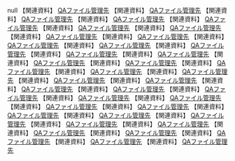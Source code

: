 null
【関連資料】
[QAファイル管理先](<https://github.com/YuyaYoshino/test/tree/main/QA/QA2024/3i/%5B3i01%2317%5D%20%E8%BF%BD%E5%8A%A0%E3%82%A2%E3%82%A4%E3%83%86%E3%83%A0>)
【関連資料】
[QAファイル管理先](<https://github.com/YuyaYoshino/test/tree/main/QA/QA2024/3i/%5B3i02%2317%5D%20%E8%BF%BD%E5%8A%A0%E3%82%A2%E3%82%A4%E3%83%86%E3%83%A0>)
【関連資料】
[QAファイル管理先](<https://github.com/YuyaYoshino/test/tree/main/QA/QA2024/3i/%5B3i01%2317%5D%20%E8%BF%BD%E5%8A%A0%E3%82%A2%E3%82%A4%E3%83%86%E3%83%A0>)
【関連資料】
[QAファイル管理先](<https://github.com/YuyaYoshino/test/tree/main/QA/QA2024/3i/%5B3i01%2317%5D%20%E8%BF%BD%E5%8A%A0%E3%82%A2%E3%82%A4%E3%83%86%E3%83%A0>)
【関連資料】
[QAファイル管理先](<https://github.com/YuyaYoshino/test/tree/main/QA/QA2024/3i/%5B3i01%2317%5D%20%E8%BF%BD%E5%8A%A0%E3%82%A2%E3%82%A4%E3%83%86%E3%83%A0>)
【関連資料】
[QAファイル管理先](<https://github.com/YuyaYoshino/test/tree/main/QA/QA2024/3i/%5B3i01%2317%5D%20%E8%BF%BD%E5%8A%A0%E3%82%A2%E3%82%A4%E3%83%86%E3%83%A0>)
【関連資料】
[QAファイル管理先](<https://github.com/YuyaYoshino/test/tree/main/QA/QA2024/3i/%5B3i01%2317%5D%20%E8%BF%BD%E5%8A%A0%E3%82%A2%E3%82%A4%E3%83%86%E3%83%A0>)
【関連資料】
[QAファイル管理先](<https://github.com/YuyaYoshino/test/tree/main/QA/QA2024/3i/%5B3i01%2317%5D%20%E8%BF%BD%E5%8A%A0%E3%82%A2%E3%82%A4%E3%83%86%E3%83%A0>)
【関連資料】
[QAファイル管理先](<https://github.com/YuyaYoshino/test/tree/main/QA/QA2024/3i/%5B3i01%2317%5D%20%E8%BF%BD%E5%8A%A0%E3%82%A2%E3%82%A4%E3%83%86%E3%83%A0>)
【関連資料】
[QAファイル管理先](<https://github.com/YuyaYoshino/test/tree/main/QA/QA2024/3i/%5B3i01%2317%5D%20%E8%BF%BD%E5%8A%A0%E3%82%A2%E3%82%A4%E3%83%86%E3%83%A0>)
【関連資料】
[QAファイル管理先](<https://github.com/YuyaYoshino/test/tree/main/QA/QA2024/3i/%5B3i01%2317%5D%20%E8%BF%BD%E5%8A%A0%E3%82%A2%E3%82%A4%E3%83%86%E3%83%A0>)
【関連資料】
[QAファイル管理先](<https://github.com/YuyaYoshino/test/tree/main/QA/QA2024/3i/%5B3i01%2317%5D%20%E8%BF%BD%E5%8A%A0%E3%82%A2%E3%82%A4%E3%83%86%E3%83%A0>)
【関連資料】
[QAファイル管理先](<https://github.com/YuyaYoshino/test/tree/main/QA/QA2024/3i/%5B3i01%2317%5D%20%E8%BF%BD%E5%8A%A0%E3%82%A2%E3%82%A4%E3%83%86%E3%83%A0>)
【関連資料】
[QAファイル管理先](<https://github.com/YuyaYoshino/test/tree/main/QA/QA2024/3i/%5B3i01%2317%5D%20%E8%BF%BD%E5%8A%A0%E3%82%A2%E3%82%A4%E3%83%86%E3%83%A0>)
【関連資料】
[QAファイル管理先](<https://github.com/YuyaYoshino/test/tree/main/QA/QA2024/3i/%5B3i01%2317%5D%20%E8%BF%BD%E5%8A%A0%E3%82%A2%E3%82%A4%E3%83%86%E3%83%A0>)
【関連資料】
[QAファイル管理先](<https://github.com/YuyaYoshino/test/tree/main/QA/QA2024/3i/%5B3i01%2317%5D%20%E8%BF%BD%E5%8A%A0%E3%82%A2%E3%82%A4%E3%83%86%E3%83%A0>)
【関連資料】
[QAファイル管理先](<https://github.com/YuyaYoshino/test/tree/main/QA/QA2024/3i/%5B3i01%2317%5D%20%E8%BF%BD%E5%8A%A0%E3%82%A2%E3%82%A4%E3%83%86%E3%83%A0>)
【関連資料】
[QAファイル管理先](<https://github.com/YuyaYoshino/test/tree/main/QA/QA2024/3i/%5B3i01%2317%5D%20%E8%BF%BD%E5%8A%A0%E3%82%A2%E3%82%A4%E3%83%86%E3%83%A0>)
【関連資料】
[QAファイル管理先](<https://github.com/YuyaYoshino/test/tree/main/QA/QA2024/3i/%5B3i01%2317%5D%20%E8%BF%BD%E5%8A%A0%E3%82%A2%E3%82%A4%E3%83%86%E3%83%A0>)
【関連資料】
[QAファイル管理先](<https://github.com/YuyaYoshino/test/tree/main/QA/QA2024/3i/%5B3i01%2317%5D%20%E8%BF%BD%E5%8A%A0%E3%82%A2%E3%82%A4%E3%83%86%E3%83%A0>)
【関連資料】
[QAファイル管理先](<https://github.com/YuyaYoshino/test/tree/main/QA/QA2024/3i/%5B3i01%2317%5D%20%E8%BF%BD%E5%8A%A0%E3%82%A2%E3%82%A4%E3%83%86%E3%83%A0>)
【関連資料】
[QAファイル管理先](<https://github.com/YuyaYoshino/test/tree/main/QA/QA2024/3i/%5B3i01%2317%5D%20%E8%BF%BD%E5%8A%A0%E3%82%A2%E3%82%A4%E3%83%86%E3%83%A0>)
【関連資料】
[QAファイル管理先](<https://github.com/YuyaYoshino/test/tree/main/QA/QA2024/3i/%5B3i01%2317%5D%20%E8%BF%BD%E5%8A%A0%E3%82%A2%E3%82%A4%E3%83%86%E3%83%A0>)
【関連資料】
[QAファイル管理先](<https://github.com/YuyaYoshino/test/tree/main/QA/QA2024/3i/%5B3i01%2317%5D%20%E8%BF%BD%E5%8A%A0%E3%82%A2%E3%82%A4%E3%83%86%E3%83%A0>)
【関連資料】
[QAファイル管理先](<https://github.com/YuyaYoshino/test/tree/main/QA/QA2024/3i/%5B3i01%2317%5D%20%E8%BF%BD%E5%8A%A0%E3%82%A2%E3%82%A4%E3%83%86%E3%83%A0>)
【関連資料】
[QAファイル管理先](<https://github.com/YuyaYoshino/test/tree/main/QA/QA2024/3i/%5B3i01%2317%5D%20%E8%BF%BD%E5%8A%A0%E3%82%A2%E3%82%A4%E3%83%86%E3%83%A0>)
【関連資料】
[QAファイル管理先](<https://github.com/YuyaYoshino/test/tree/main/QA/QA2024/3i/%5B3i01%2317%5D%20%E8%BF%BD%E5%8A%A0%E3%82%A2%E3%82%A4%E3%83%86%E3%83%A0>)
【関連資料】
[QAファイル管理先](<https://github.com/YuyaYoshino/test/tree/main/QA/QA2024/3i/%5B3i01%2317%5D%20%E8%BF%BD%E5%8A%A0%E3%82%A2%E3%82%A4%E3%83%86%E3%83%A0>)
【関連資料】
[QAファイル管理先](<https://github.com/YuyaYoshino/test/tree/main/QA/QA2024/3i/%5B3i01%2317%5D%20%E8%BF%BD%E5%8A%A0%E3%82%A2%E3%82%A4%E3%83%86%E3%83%A0>)
【関連資料】
[QAファイル管理先](<https://github.com/YuyaYoshino/test/tree/main/QA/QA2024/3i/%5B3i01%2317%5D%20%E8%BF%BD%E5%8A%A0%E3%82%A2%E3%82%A4%E3%83%86%E3%83%A0>)
【関連資料】
[QAファイル管理先](<https://github.com/YuyaYoshino/test/tree/main/QA/QA2024/3i/%5B3i01%2317%5D%20%E8%BF%BD%E5%8A%A0%E3%82%A2%E3%82%A4%E3%83%86%E3%83%A0>)
【関連資料】
[QAファイル管理先](<https://github.com/YuyaYoshino/test/tree/main/QA/QA2024/3i/%5B3i01%2317%5D%20%E8%BF%BD%E5%8A%A0%E3%82%A2%E3%82%A4%E3%83%86%E3%83%A0>)
【関連資料】
[QAファイル管理先](<https://github.com/YuyaYoshino/test/tree/main/QA/QA2024/3i/%5B3i01%2317%5D%20%E8%BF%BD%E5%8A%A0%E3%82%A2%E3%82%A4%E3%83%86%E3%83%A0>)
【関連資料】
[QAファイル管理先](<https://github.com/YuyaYoshino/test/tree/main/QA/QA2024/3i/%5B3i01%2317%5D%20%E8%BF%BD%E5%8A%A0%E3%82%A2%E3%82%A4%E3%83%86%E3%83%A0>)
【関連資料】
[QAファイル管理先](<https://github.com/YuyaYoshino/test/tree/main/QA/QA2024/3i/%5B3i01%2317%5D%20%E8%BF%BD%E5%8A%A0%E3%82%A2%E3%82%A4%E3%83%86%E3%83%A0>)
【関連資料】
[QAファイル管理先](<https://github.com/YuyaYoshino/test/tree/main/QA/QA2024/3i/%5B3i01%2317%5D%20%E8%BF%BD%E5%8A%A0%E3%82%A2%E3%82%A4%E3%83%86%E3%83%A0>)
【関連資料】
[QAファイル管理先](<https://github.com/YuyaYoshino/test/tree/main/QA/QA2024/3i/%5B3i01%2317%5D%20%E8%BF%BD%E5%8A%A0%E3%82%A2%E3%82%A4%E3%83%86%E3%83%A0>)
【関連資料】
[QAファイル管理先](<https://github.com/YuyaYoshino/test/tree/main/QA/QA2024/3i/%5B3i01%2317%5D%20%E8%BF%BD%E5%8A%A0%E3%82%A2%E3%82%A4%E3%83%86%E3%83%A0>)